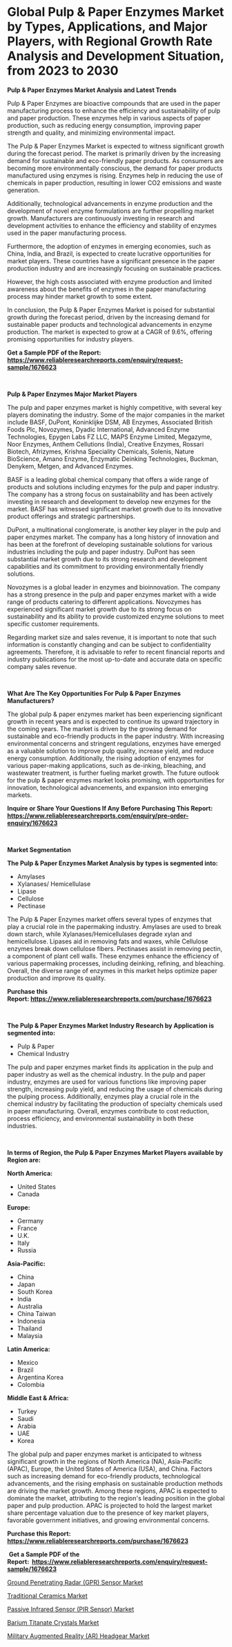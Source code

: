 <p><h1>Global Pulp & Paper Enzymes Market by Types, Applications, and Major Players, with Regional Growth Rate Analysis and Development Situation, from 2023 to 2030</h1></p><p><strong>Pulp & Paper Enzymes Market Analysis and Latest Trends</strong></p>
<p><p>Pulp & Paper Enzymes are bioactive compounds that are used in the paper manufacturing process to enhance the efficiency and sustainability of pulp and paper production. These enzymes help in various aspects of paper production, such as reducing energy consumption, improving paper strength and quality, and minimizing environmental impact.</p><p>The Pulp & Paper Enzymes Market is expected to witness significant growth during the forecast period. The market is primarily driven by the increasing demand for sustainable and eco-friendly paper products. As consumers are becoming more environmentally conscious, the demand for paper products manufactured using enzymes is rising. Enzymes help in reducing the use of chemicals in paper production, resulting in lower CO2 emissions and waste generation.</p><p>Additionally, technological advancements in enzyme production and the development of novel enzyme formulations are further propelling market growth. Manufacturers are continuously investing in research and development activities to enhance the efficiency and stability of enzymes used in the paper manufacturing process.</p><p>Furthermore, the adoption of enzymes in emerging economies, such as China, India, and Brazil, is expected to create lucrative opportunities for market players. These countries have a significant presence in the paper production industry and are increasingly focusing on sustainable practices.</p><p>However, the high costs associated with enzyme production and limited awareness about the benefits of enzymes in the paper manufacturing process may hinder market growth to some extent.</p><p>In conclusion, the Pulp & Paper Enzymes Market is poised for substantial growth during the forecast period, driven by the increasing demand for sustainable paper products and technological advancements in enzyme production. The market is expected to grow at a CAGR of 9.6%, offering promising opportunities for industry players.</p></p>
<p><strong>Get a Sample PDF of the Report:&nbsp; <a href="https://www.reliableresearchreports.com/enquiry/request-sample/1676623">https://www.reliableresearchreports.com/enquiry/request-sample/1676623</a></strong></p>
<p>&nbsp;</p>
<p><strong>Pulp & Paper Enzymes Major Market Players</strong></p>
<p><p>The pulp and paper enzymes market is highly competitive, with several key players dominating the industry. Some of the major companies in the market include BASF, DuPont, Koninklijke DSM, AB Enzymes, Associated British Foods Plc, Novozymes, Dyadic International, Advanced Enzyme Technologies, Epygen Labs FZ LLC, MAPS Enzyme Limited, Megazyme, Noor Enzymes, Anthem Cellutions (India), Creative Enzymes, Rossari Biotech, Afrizymes, Krishna Speciality Chemicals, Solenis, Nature BioScience, Amano Enzyme, Enzymatic Deinking Technologies, Buckman, Denykem, Metgen, and Advanced Enzymes.</p><p>BASF is a leading global chemical company that offers a wide range of products and solutions including enzymes for the pulp and paper industry. The company has a strong focus on sustainability and has been actively investing in research and development to develop new enzymes for the market. BASF has witnessed significant market growth due to its innovative product offerings and strategic partnerships.</p><p>DuPont, a multinational conglomerate, is another key player in the pulp and paper enzymes market. The company has a long history of innovation and has been at the forefront of developing sustainable solutions for various industries including the pulp and paper industry. DuPont has seen substantial market growth due to its strong research and development capabilities and its commitment to providing environmentally friendly solutions.</p><p>Novozymes is a global leader in enzymes and bioinnovation. The company has a strong presence in the pulp and paper enzymes market with a wide range of products catering to different applications. Novozymes has experienced significant market growth due to its strong focus on sustainability and its ability to provide customized enzyme solutions to meet specific customer requirements.</p><p>Regarding market size and sales revenue, it is important to note that such information is constantly changing and can be subject to confidentiality agreements. Therefore, it is advisable to refer to recent financial reports and industry publications for the most up-to-date and accurate data on specific company sales revenue.</p></p>
<p>&nbsp;</p>
<p><strong>What Are The Key Opportunities For Pulp & Paper Enzymes Manufacturers?</strong></p>
<p><p>The global pulp & paper enzymes market has been experiencing significant growth in recent years and is expected to continue its upward trajectory in the coming years. The market is driven by the growing demand for sustainable and eco-friendly products in the paper industry. With increasing environmental concerns and stringent regulations, enzymes have emerged as a valuable solution to improve pulp quality, increase yield, and reduce energy consumption. Additionally, the rising adoption of enzymes for various paper-making applications, such as de-inking, bleaching, and wastewater treatment, is further fueling market growth. The future outlook for the pulp & paper enzymes market looks promising, with opportunities for innovation, technological advancements, and expansion into emerging markets.</p></p>
<p><strong>Inquire or Share Your Questions If Any Before Purchasing This Report: <a href="https://www.reliableresearchreports.com/enquiry/pre-order-enquiry/1676623">https://www.reliableresearchreports.com/enquiry/pre-order-enquiry/1676623</a></strong></p>
<p>&nbsp;</p>
<p><strong>Market Segmentation</strong></p>
<p><strong>The Pulp & Paper Enzymes Market Analysis by types is segmented into:</strong></p>
<p><ul><li>Amylases</li><li>Xylanases/ Hemicellulase</li><li>Lipase</li><li>Cellulose</li><li>Pectinase</li></ul></p>
<p><p>The Pulp & Paper Enzymes market offers several types of enzymes that play a crucial role in the papermaking industry. Amylases are used to break down starch, while Xylanases/Hemicellulases degrade xylan and hemicellulose. Lipases aid in removing fats and waxes, while Cellulose enzymes break down cellulose fibers. Pectinases assist in removing pectin, a component of plant cell walls. These enzymes enhance the efficiency of various papermaking processes, including deinking, refining, and bleaching. Overall, the diverse range of enzymes in this market helps optimize paper production and improve its quality.</p></p>
<p><strong>Purchase this Report:&nbsp;<a href="https://www.reliableresearchreports.com/purchase/1676623">https://www.reliableresearchreports.com/purchase/1676623</a></strong></p>
<p>&nbsp;</p>
<p><strong>The Pulp & Paper Enzymes Market Industry Research by Application is segmented into:</strong></p>
<p><ul><li>Pulp & Paper</li><li>Chemical Industry</li></ul></p>
<p><p>The pulp and paper enzymes market finds its application in the pulp and paper industry as well as the chemical industry. In the pulp and paper industry, enzymes are used for various functions like improving paper strength, increasing pulp yield, and reducing the usage of chemicals during the pulping process. Additionally, enzymes play a crucial role in the chemical industry by facilitating the production of specialty chemicals used in paper manufacturing. Overall, enzymes contribute to cost reduction, process efficiency, and environmental sustainability in both these industries.</p></p>
<p>&nbsp;</p>
<p><strong>In terms of Region, the Pulp & Paper Enzymes Market Players available by Region are:</strong></p>
<p>
    <p> <strong> North America: </strong>
        <ul>
            <li>United States</li>
            <li>Canada</li>
        </ul>
        </p> 
    <p> <strong> Europe: </strong>
        <ul>
            <li>Germany</li>
            <li>France</li>
            <li>U.K.</li>
            <li>Italy</li>
            <li>Russia</li>
        </ul>
        </p> 
    <p> <strong> Asia-Pacific: </strong>
        <ul>
            <li>China</li>
            <li>Japan</li>
            <li>South Korea</li>
            <li>India</li>
            <li>Australia</li>
            <li>China Taiwan</li>
            <li>Indonesia</li>
            <li>Thailand</li>
            <li>Malaysia</li>
        </ul>
        </p> 
    <p> <strong> Latin America: </strong>
        <ul>
            <li>Mexico</li>
            <li>Brazil</li>
            <li>Argentina Korea</li>
            <li>Colombia</li>
        </ul>
        </p> 
    <p> <strong> Middle East & Africa: </strong>
        <ul>
            <li>Turkey</li>
            <li>Saudi</li>
            <li>Arabia</li>
            <li>UAE</li>
            <li>Korea</li>
        </ul>
    </p>
    </p>
<p><p>The global pulp and paper enzymes market is anticipated to witness significant growth in the regions of North America (NA), Asia-Pacific (APAC), Europe, the United States of America (USA), and China. Factors such as increasing demand for eco-friendly products, technological advancements, and the rising emphasis on sustainable production methods are driving the market growth. Among these regions, APAC is expected to dominate the market, attributing to the region's leading position in the global paper and pulp production. APAC is projected to hold the largest market share percentage valuation due to the presence of key market players, favorable government initiatives, and growing environmental concerns.</p></p>
<p><strong>Purchase this Report: <a href="https://www.reliableresearchreports.com/purchase/1676623">https://www.reliableresearchreports.com/purchase/1676623</a></strong></p>
<p>&nbsp;<strong>Get a Sample PDF of the Report:&nbsp;&nbsp;<a href="https://www.reliableresearchreports.com/enquiry/request-sample/1676623">https://www.reliableresearchreports.com/enquiry/request-sample/1676623</a></strong></p>
<p><strong></strong></p>
<p><p><a href="https://medium.com/@beauhagenes2023/ground-penetrating-radar-gpr-sensor-market-size-reveals-the-best-marketing-channels-in-global-b7b91b901918">Ground Penetrating Radar (GPR) Sensor Market</a></p><p><a href="https://github.com/ChiragRP21/Market-Research-Report-List-1/blob/main/traditional-ceramics-market.md">Traditional Ceramics Market</a></p><p><a href="https://medium.com/@eloisadavis6326/passive-infrared-sensor-pir-sensor-market-exploring-market-share-market-trends-and-future-774c56e14f5f">Passive Infrared Sensor (PIR Sensor) Market</a></p><p><a href="https://github.com/ChiragRp1/Market-Research-Report-List-1/blob/main/barium-titanate-crystals-market.md">Barium Titanate Crystals Market</a></p><p><a href="https://medium.com/@norvalolson/military-augmented-reality-ar-headgear-market-comprehensive-assessment-by-type-application-and-e0d6216291bf">Military Augmented Reality (AR) Headgear Market</a></p></p>